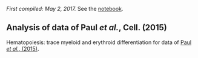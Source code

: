 *First compiled: May 2, 2017.*
See the [notebook](paul15.ipynb).

## Analysis of data of Paul *et al.*, Cell. (2015)

Hematopoiesis: trace myeloid and erythroid differentiation for data of [Paul *et al.*, (2015)](http://doi.org/10.1016/j.cell.2015.11.013).